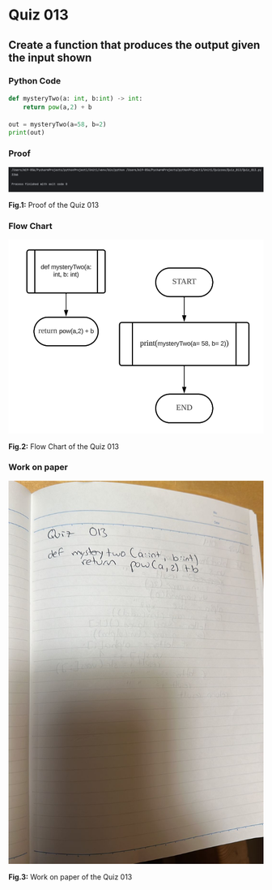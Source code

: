 # Quiz 013
## Create a function that produces the output given the input shown
### Python Code
```.py
def mysteryTwo(a: int, b:int) -> int:
    return pow(a,2) + b

out = mysteryTwo(a=58, b=2)
print(out)
```

### Proof
![Quiz_013_Proof_Image.png](Quiz_013_Proof_Image.png)

**Fig.1:** Proof of the Quiz 013

### Flow Chart
![Quiz_013_Flow_Chart.png](Quiz_013_Flow_Chart.png)

**Fig.2:** Flow Chart of the Quiz 013

### Work on paper
![Quiz_013_Work_Paper.jpeg](Quiz_013_Work_Paper.jpeg)

**Fig.3:** Work on paper of the Quiz 013